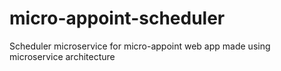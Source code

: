 # micro-appoint-scheduler
Scheduler microservice for micro-appoint web app made using microservice architecture
